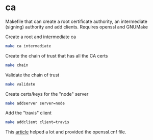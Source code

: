 ca
==

Makefile that can create a root certificate authority, an intermediate (signing) authority and add clients.
Requires openssl and GNUMake

Create a root and intermediate ca
```bash
make ca intermediate
```

Create the chain of trust that has all the CA certs
```bash
make chain
```

Validate the chain of trust
```bash
make validate
```

Create certs/keys for the "node" server
```bash
make addserver server=node
```

Add the "travis" client
```bash
make addclient client=travis
```

This [article](https://jamielinux.com/docs/openssl-certificate-authority/index.html) helped a lot and provided the openssl.cnf file.
